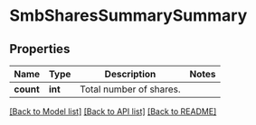 # SmbSharesSummarySummary

## Properties
Name | Type | Description | Notes
------------ | ------------- | ------------- | -------------
**count** | **int** | Total number of shares. | 

[[Back to Model list]](../README.md#documentation-for-models) [[Back to API list]](../README.md#documentation-for-api-endpoints) [[Back to README]](../README.md)


